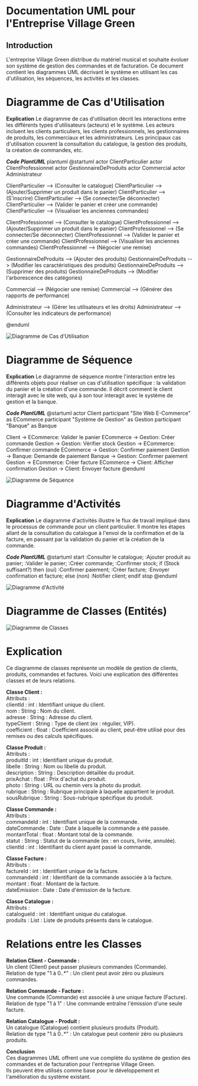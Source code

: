 # Documentation UML pour l'Entreprise Village Green

## Introduction
L'entreprise Village Green distribue du matériel musical et souhaite évoluer son système de gestion des commandes et de facturation. Ce document contient les diagrammes UML décrivant le système en utilisant les cas d'utilisation, les séquences, les activités et les classes.

# Diagramme de Cas d'Utilisation

**Explication**
Le diagramme de cas d'utilisation décrit les interactions entre les différents types d'utilisateurs (acteurs) et le système. Les acteurs incluent les clients particuliers, les clients professionnels, les gestionnaires de produits, les commerciaux et les administrateurs. Les principaux cas d'utilisation couvrent la consultation du catalogue, la gestion des produits, la création de commandes, etc.

***Code PlantUML***
plantuml
@startuml
actor ClientParticulier
actor ClientProfessionnel
actor GestionnaireDeProduits
actor Commercial
actor Administrateur

ClientParticulier --> (Consulter le catalogue)
ClientParticulier --> (Ajouter/Supprimer un produit dans le panier)
ClientParticulier --> (S'inscrire)
ClientParticulier --> (Se connecter/Se déconnecter)
ClientParticulier --> (Valider le panier et créer une commande)
ClientParticulier --> (Visualiser les anciennes commandes)

ClientProfessionnel --> (Consulter le catalogue)
ClientProfessionnel --> (Ajouter/Supprimer un produit dans le panier)
ClientProfessionnel --> (Se connecter/Se déconnecter)
ClientProfessionnel --> (Valider le panier et créer une commande)
ClientProfessionnel --> (Visualiser les anciennes commandes)
ClientProfessionnel --> (Négocier une remise)

GestionnaireDeProduits --> (Ajouter des produits)
GestionnaireDeProduits --> (Modifier les caractéristiques des produits)
GestionnaireDeProduits --> (Supprimer des produits)
GestionnaireDeProduits --> (Modifier l'arborescence des catégories)

Commercial --> (Négocier une remise)
Commercial --> (Générer des rapports de performance)

Administrateur --> (Gérer les utilisateurs et les droits)
Administrateur --> (Consulter les indicateurs de performance)

@enduml

![Diagramme de Cas d'Utilisation](/public/UML/GVCasUtilisation.png)

# Diagramme de Séquence

**Explication** 
Le diagramme de séquence montre l'interaction entre les différents objets pour réaliser un cas d'utilisation spécifique : la validation du panier et la création d'une commande. Il décrit comment le client interagit avec le site web, qui à son tour interagit avec le système de gestion et la banque.

***Code PlantUML***
@startuml
actor Client
participant "Site Web E-Commerce" as ECommerce
participant "Système de Gestion" as Gestion
participant "Banque" as Banque

Client -> ECommerce: Valider le panier
ECommerce -> Gestion: Créer commande
Gestion -> Gestion: Vérifier stock
Gestion -> ECommerce: Confirmer commande
ECommerce -> Gestion: Confirmer paiement
Gestion -> Banque: Demande de paiement
Banque -> Gestion: Confirmer paiement
Gestion -> ECommerce: Créer facture
ECommerce -> Client: Afficher confirmation
Gestion -> Client: Envoyer facture
@enduml

![Diagramme de Séquence](/public/UML/GVSequence.png)

# Diagramme d'Activités

**Explication**
Le diagramme d'activités illustre le flux de travail impliqué dans le processus de commande pour un client particulier. Il montre les étapes allant de la consultation du catalogue à l'envoi de la confirmation et de la facture, en passant par la validation du panier et la création de la commande.

***Code PlantUML***
@startuml
start
:Consulter le catalogue;
:Ajouter produit au panier;
:Valider le panier;
:Créer commande;
:Confirmer stock;
if (Stock suffisant?) then (oui)
    :Confirmer paiement;
    :Créer facture;
    :Envoyer confirmation et facture;
else (non)
    :Notifier client;
endif
stop
@enduml

![Diagramme d'Activité](/public/UML/GVActivites.png)

# Diagramme de Classes (Entités)

![Diagramme de Classes](/public/UML/GVClasses.png)

# Explication

Ce diagramme de classes représente un modèle de gestion de clients, produits, commandes et factures. 
Voici une explication des différentes classes et de leurs relations.  
  
**Classe Client :**  
        Attributs :  
            clientId : int : Identifiant unique du client.  
            nom : String : Nom du client.  
            adresse : String : Adresse du client.  
            typeClient : String : Type de client (ex : régulier, VIP).  
            coefficient : float : Coefficient associé au client, peut-être utilisé pour des remises ou des calculs spécifiques.  
  
**Classe Produit :**  
        Attributs :  
            produitId : int : Identifiant unique du produit.  
            libelle : String : Nom ou libellé du produit.  
            description : String : Description détaillée du produit.  
            prixAchat : float : Prix d'achat du produit.  
            photo : String : URL ou chemin vers la photo du produit.  
            rubrique : String : Rubrique principale à laquelle appartient le produit.  
            sousRubrique : String : Sous-rubrique spécifique du produit.  
  
**Classe Commande :**  
        Attributs :  
            commandeId : int : Identifiant unique de la commande.  
            dateCommande : Date : Date à laquelle la commande a été passée.  
            montantTotal : float : Montant total de la commande.  
            statut : String : Statut de la commande (ex : en cours, livrée, annulée).  
            clientId : int : Identifiant du client ayant passé la commande.  
  
**Classe Facture :**  
        Attributs :  
            factureId : int : Identifiant unique de la facture.  
            commandeId : int : Identifiant de la commande associée à la facture.  
            montant : float : Montant de la facture.  
            dateEmission : Date : Date d'émission de la facture.  
  
**Classe Catalogue :**  
        Attributs :  
            catalogueId : int : Identifiant unique du catalogue.  
            produits : List<Produit> : Liste de produits présents dans le catalogue.  
  
# Relations entre les Classes  

**Relation Client - Commande :**  
        Un client (Client) peut passer plusieurs commandes (Commande).  
        Relation de type "1 à 0..*" : Un client peut avoir zéro ou plusieurs commandes.  
  
**Relation Commande - Facture :**  
        Une commande (Commande) est associée à une unique facture (Facture).  
        Relation de type "1 à 1" : Une commande entraîne l'émission d'une seule facture.  
  
**Relation Catalogue - Produit :**  
        Un catalogue (Catalogue) contient plusieurs produits (Produit).  
        Relation de type "1 à 0..*" : Un catalogue peut contenir zéro ou plusieurs produits.  
  
**Conclusion**  
Ces diagrammes UML offrent une vue complète du système de gestion des commandes et de facturation pour l'entreprise Village Green.  
Ils peuvent être utilisés comme base pour le développement et l'amélioration du système existant.  